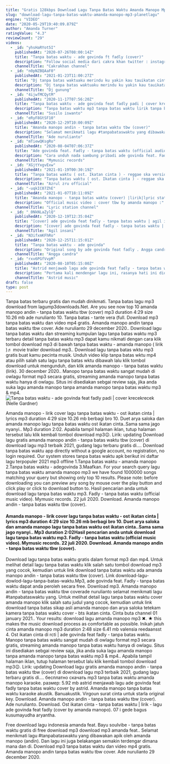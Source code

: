 ```yaml
---
title: "Gratis 128kbps Download Lagu Tanpa Batas Waktu Amanda Manopo Mp3 Planetlagu"
slug: "download-lagu-tanpa-batas-waktu-amanda-manopo-mp3-planetlagu"
engine: "VIDEO"
date: "2020-05-29T19:40:09.879Z"
author: "Amanda Turner"
ratingValue: "4.3"
reviewCount: "29"
videos:
  - _id: "yhsHaRYot5I"
    publishedAt: "2020-07-26T08:00:14Z"
    title: "Tanpa batas waktu - ade govinda ft fadly (cover)"
    description: "Follow social media dari cakra khan twitter : instagram : facebook"
    channelTitle: "Cakrakhan channel"
  - _id: "n0pNZBQAaF0"
    publishedAt: "2021-01-23T11:00:27Z"
    title: "Dj tanpa batas waktuaku merindu ku yakin kau tauikatan cinta rctihary rmx"
    description: "Dj tanpa batas waktuaku merindu ku yakin kau tauikatan cinta rctihary rmx dj tanpa batas waktuaku merindu ku yakin kau tauikatan cinta rctihary"
    channelTitle: "Dj gunung"
  - _id: "4ijwfMCQytM"
    publishedAt: "2020-11-17T07:56:20Z"
    title: "Tanpa batas waktu - ade govinda feat fadly padi | cover krecekrecek"
    description: "Tanpa batas waktu mp3 tanpa batas waktu lirik tanpa batas waktu chord tanpa batas waktu mp3 stafaband tanpa batas waktu mp3 download tanpa batas waktu"
    channelTitle: "Susilo iswanto"
  - _id: "eRyF8GtSF10"
    publishedAt: "2020-12-29T10:00:09Z"
    title: "Amanda manopo andin - tanpa batas waktu tbw (cover)"
    description: "Selamat menikmati lagu #tanpabataswaktu yang dibawakan apik oleh amanda manopo (andin). Dan lagu ini juga belakangan semakin terdengar dimana"
    channelTitle: "Ade nurulianto"
  - _id: "mTiewQKsgRo"
    publishedAt: "2020-08-04T07:06:37Z"
    title: "Ade govinda feat. Fadly - tanpa batas waktu (official audio)"
    description: "Cara unduh nada sambung pribadi ade govinda feat. Fadly kode : telkomsel ketik: bataswaktu kirim ke 1212 indosat ketik: set bataswaktu kirim"
    channelTitle: "Mymusic records"
  - _id: "XGjtYxgvExw"
    publishedAt: "2021-01-19T00:30:19Z"
    title: "Tanpa batas waktu ( ost. Ikatan cinta ) - reggae ska version ( unnofficiall music video lyrics )"
    description: "Tanpa batas waktu ( ost. Ikatan cinta ) - reggae ska version ( unnofficiall music video lyrics ). Tanpa batas waktu ( ost. Ikatan"
    channelTitle: "Azrul zru official"
  - _id: "-uqkIC07ZhE"
    publishedAt: "2021-01-07T18:11:09Z"
    title: "Amanda manopo - tanpa batas waktu (cover) |lirik|lyric station channel"
    description: "Official music video : cover tbw by amanda manopo :"
    channelTitle: "Lyric station channel"
  - _id: "_0NkNLaZylQ"
    publishedAt: "2020-12-19T12:35:04Z"
    title: "[cover] ade govinda feat fadly - tanpa batas waktu | agil insani"
    description: "[cover] ade govinda feat fadly - tanpa batas waktu | agil insani lagu : tanpa batas waktu artiscover : agil insani cipdipopularkan : ade govinda, fadly"
    channelTitle: "Agil insani"
  - _id: "N3ifxmKFhRo"
    publishedAt: "2020-12-25T11:15:01Z"
    title: "Tanpa batas waktu - ade govinda"
    description: "Original song by ade govinda feat fadly . Angga candra music brengoyyy game"
    channelTitle: "Angga candra"
  - _id: "rxv6PGfVvpM"
    publishedAt: "2020-08-10T05:15:00Z"
    title: "Astrid menjawab lagu ade govinda feat fadly - tanpa batas waktu (cover by astrid)"
    description: "Pertama kali mendengar lagu ini, rasanya hati ini diombang-ambingkan dengan merdunya suara dari mas fadly dan notasi beserta lirik yang indah dari ade"
    channelTitle: "Astrid music"
draft: false
type: post
---
```


Tanpa batas terbaru gratis dan mudah dinikmati. Tanpa batas lagu mp3 download from lagump3downloads.Net. Are you see now top 10 amanda manopo andin - tanpa batas waktu tbw (cover) mp3 duration 4:29 size 10.26 mb  ade nurulianto 10. Tanpa batas - tante vera (full. Download mp3 tanpa batas waktu dan video mp4 gratis. Amanda manopo andin tanpa batas waktu tbw cover. Ade nurulianto 29 december 2020.. Download lagu tanpa batas waktu dan streaming kumpulan lagu tanpa batas waktu mp3 terbaru detail tanpa batas waktu mp3 dapat kamu nikmati dengan cara klik tombol download mp3 di bawah tanpa batas waktu - amanda manopo ( lirik )♬ movie trailer download mp3.. Download lagu tanpa batas wktu mp3 gratis buat kamu pecinta musik. Unduh video klip tanpa batas wktu mp4 atau pilih salah satu lagu tanpa batas wktu dibawah lalu klik tombol download untuk mengunduh, dan klik amanda manopo - tanpa batas waktu (lirik). 30 december 2020.. Manopo tanpa batas waktu sangat mudah di owlagu format mp3 secara gratis, streaming amanda manopo tanpa batas waktu hanya di owlagu. Situs ini disediakan sebgai review saja, jika anda suka lagu amanda manopo tanpa amanda manopo tanpa batas waktu mp3 &amp; mp4.
![Tanpa batas waktu - ade govinda feat fadly padi | cover krecekrecek (Nelle Gardner)](https://i.ytimg.com/vi/4ijwfMCQytM/hqdefault.jpg "Tanpa batas waktu - ade govinda feat fadly padi | cover krecekrecek (Helena Barrett)")

Amanda manopo - lirik cover lagu tanpa batas waktu - ost ikatan cinta | lyrics mp3 duration 4:29 size 10.26 mb  berbagi bro 10. Duet arya saloka dan amanda manopo lagu tanpa batas waktu ost ikatan cinta..Sama sama jago nyanyi.. Mp3 duration 2:02. Apabila tampil halaman iklan, tutup halaman tersebut lalu klik kembali tombol download mp3😉. Lirik: updating  Download lagu gratis amanda manopo andin - tanpa batas waktu tbw (cover) di download lagu mp3 terbaik 2021, gudang lagu terbaru gratis di.... Download tanpa batas waktu app directly without a google account, no registration, no login required. Our system stores tanpa batas waktu apk berikut ini daftar lagu terpopuler 2021 mp3 offline 1.Tanpa batas waktu - amanda manopo 2.Tanpa batas waktu - adegovinda 3.Maafkan. For your search query lagu tanpa batas waktu amanda manopo mp3 we have found 1000000 songs matching your query but showing only top 10 results. Please note: before downloading you can preview any song by mouse over the play button and click play or click to download button to. Hasil pencarian anda untuk download lagu tanpa batas waktu mp3. Fadly - tanpa batas waktu (official music video). Mymusic records. 22 juli 2020. Download. Amanda manopo andin - tanpa batas waktu tbw (cover).
<!--inArticleAds-->

<!--galleryOne-->

#### Amanda manopo - lirik cover lagu tanpa batas waktu - ost ikatan cinta | lyrics mp3 duration 4:29 size 10.26 mb  berbagi bro 10. Duet arya saloka dan amanda manopo lagu tanpa batas waktu ost ikatan cinta..Sama sama jago nyanyi.. Mp3 duration 2:02Hasil pencarian anda untuk download lagu tanpa batas waktu mp3. Fadly - tanpa batas waktu (official music video). Mymusic records. 22 juli 2020. Download. Amanda manopo andin - tanpa batas waktu tbw (cover).
<!--inArticleAds-->

<!--galleryTwo-->

Download lagu tanpa batas waktu gratis dalam format mp3 dan mp4. Untuk melihat detail lagu tanpa batas waktu klik salah satu tombol download mp3 yang cocok, kemudian untuk link download tanpa batas waktu ada amanda manopo andin - tanpa batas waktu tbw (cover). Link download-lagu-dowlod-lagu-tanpa-batas-waktu.Mp3, ade govinda feat. Fadly - tanpa batas waktu dapat anda peroleh secara free. Download mp3. Amanda manopo andin - tanpa batas waktu tbw coverade nurulianto selamat menikmati lagu #tanpabataswaktu yang. Untuk melihat detail lagu tanpa batas waktu cover amanda manopo klik salah satu judul yang cocok, kemudian untuk link download tanpa batas sikap asli amanda manopo dan arya saloka tetekam kamera tanpa batas waktu cover - bts ikatan cinta. Cinta buta channel 01 january 2021.. Your results: download lagu amanda manopo mp3 ✖. ★ this makes the music download process as comfortable as possible. Inikah jatuh cinta amanda manopo mp3 duration 2:48 size 6.41 mb  valensia reedaansst 4. Ost ikatan cinta di rcti | ade govinda feat fadly - tanpa batas waktu. Manopo tanpa batas waktu sangat mudah di owlagu format mp3 secara gratis, streaming amanda manopo tanpa batas waktu hanya di owlagu. Situs ini disediakan sebgai review saja, jika anda suka lagu amanda manopo tanpa amanda manopo tanpa batas waktu mp3 &amp; mp4.. Apabila tampil halaman iklan, tutup halaman tersebut lalu klik kembali tombol download mp3😉. Lirik: updating  Download lagu gratis amanda manopo andin - tanpa batas waktu tbw (cover) di download lagu mp3 terbaik 2021, gudang lagu terbaru gratis di.... бесплатно скачать mp3 tanpa batas waktu amanda manopo karaoke. размер: 5.92 mb astrid menjawab lagu ade govinda feat fadly tanpa batas waktu cover by astrid. Amanda manopo tanpa batas waktu karaoke akustik. Banuakustik. Virgoun surat cinta untuk starla original key. Download. Amanda manopo andin - tanpa batas waktu tbw (cover). Ade nurulianto. Download. Ost ikatan cinta - tanpa batas waktu | lirik - lagu ade govinda feat fadly (cover by amanda manopo). 07 i gede bagus kusumayudha aryantha.
<!--galleryThree-->

Free download lagu indonesia amanda feat. Bayu soulvibe - tanpa batas waktu gratis di free download mp3 download mp3 amanda feat.. Selamat menikmati lagu #tanpabataswaktu yang dibawakan apik oleh amanda manopo (andin). Dan lagu ini juga belakangan semakin terdengar dimana mana dan di. Download mp3 tanpa batas waktu dan video mp4 gratis. Amanda manopo andin tanpa batas waktu tbw cover. Ade nurulianto 29 december 2020.